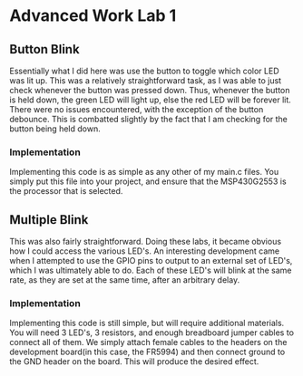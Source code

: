 # Advanced Work Lab 1

## Button Blink
Essentially what I did here was use the button to toggle which color LED was lit up.
This was a relatively straightforward task, as I was able to just check whenever the button was pressed down.
Thus, whenever the button is held down, the green LED will light up, else the red LED will be forever lit.
There were no issues encountered, with the exception of the button debounce. This is combatted slightly by the fact
that I am checking for the button being held down.
### Implementation
Implementing this code is as simple as any other of my main.c files. You simply put this file into your project, and
ensure that the MSP430G2553 is the processor that is selected.

## Multiple Blink
This was also fairly straightforward. Doing these labs, it became obvious how I could access the various LED's. An interesting
development came when I attempted to use the GPIO pins to output to an external set of LED's, which I was ultimately 
able to do. Each of these LED's will blink at the same rate, as they are set at the same time, after an arbitrary delay.
### Implementation
Implementing this code is still simple, but will require additional materials. You will need 3 LED's, 3 resistors, and
enough breadboard jumper cables to connect all of them. We simply attach female cables to the headers on the 
development board(in this case, the FR5994) and then connect ground to the GND header on the board. This will produce
the desired effect.